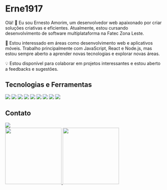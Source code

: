 #  Erne1917

Olá! 👋 Eu sou Ernesto Amorim, um desenvolvedor web apaixonado por criar soluções criativas e eficientes. Atualmente, estou cursando desenvolvimento de software multiplataforma na Fatec Zona Leste.

🚀 Estou interessado em áreas como desenvolvimento web e aplicativos móveis. Trabalho principalmente com JavaScript, React e Node.js, mas estou sempre aberto a aprender novas tecnologias e explorar novas áreas.

💡 Estou disponível para colaborar em projetos interessantes e estou aberto a feedbacks e sugestões.


## Tecnologias e Ferramentas

<img src="https://cdn.jsdelivr.net/gh/devicons/devicon@latest/icons/html5/html5-original-wordmark.svg" />
          
<img src="https://cdn.jsdelivr.net/gh/devicons/devicon@latest/icons/css3/css3-original.svg" />
          
<img src="https://cdn.jsdelivr.net/gh/devicons/devicon@latest/icons/javascript/javascript-original.svg" />
          
<img src="https://cdn.jsdelivr.net/gh/devicons/devicon@latest/icons/react/react-original-wordmark.svg" />
          
<img src="https://cdn.jsdelivr.net/gh/devicons/devicon@latest/icons/nodejs/nodejs-original-wordmark.svg" />
          
<img src="https://cdn.jsdelivr.net/gh/devicons/devicon@latest/icons/npm/npm-original-wordmark.svg" />

<img src="https://cdn.jsdelivr.net/gh/devicons/devicon@latest/icons/androidstudio/androidstudio-original.svg" />
          
          
<img src="https://cdn.jsdelivr.net/gh/devicons/devicon@latest/icons/kotlin/kotlin-original.svg" />

<img src="https://cdn.jsdelivr.net/gh/devicons/devicon@latest/icons/git/git-plain-wordmark.svg" />

## Contato

<div>
<a href="https://www.linkedin.com/in/ernesto-amorim-bb7525212/" target="_blank"><img loading="lazy" src="https://img.shields.io/badge/-LinkedIn-%230077B5?style=for-the-badge&logo=linkedin&logoColor=white" target="_blank"></a>   
</div>



<div>
<a href="https://github.com/seu-usuário-aqui">
<img loading="lazy" height="180em" src="https://github-readme-stats.vercel.app/api/top-langs/?username=seu-usuário-aqui&layout=compact&langs_count=7&theme=dracula"/>
<img loading="lazy" height="180em" src="https://github-readme-stats.vercel.app/api?username=seu-usuário-aqui&show_icons=true&theme=dracula&include_all_commits=true&count_private=true"/>
</div>